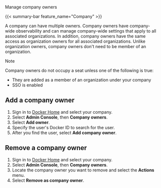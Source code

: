 Manage company owners


{{< summary-bar feature_name="Company" >}}

A company can have multiple owners. Company owners have company-wide
observability and can manage company-wide settings that apply to all associated
organizations. In addition, company owners have the same access as organization
owners for all associated organizations. Unlike organization owners, company
owners don't need to be member of an organization.

> [!NOTE]
>
> Company owners do not occupy a seat unless one of the following is true:
>
>   - They are added as a member of an organization under your company
>   - SSO is enabled

## Add a company owner

1. Sign in to [Docker Home](https://app.docker.com) and select your company.
1. Select **Admin Console**, then **Company owners**.
1. Select **Add owner**.
1. Specify the user's Docker ID to search for the user.
1. After you find the user, select **Add company owner**.

## Remove a company owner

1. Sign in to [Docker Home](https://app.docker.com) and select your company.
1. Select **Admin Console**, then **Company owners**.
1. Locate the company owner you want to remove and select the **Actions** menu.
1. Select **Remove as company owner**.
